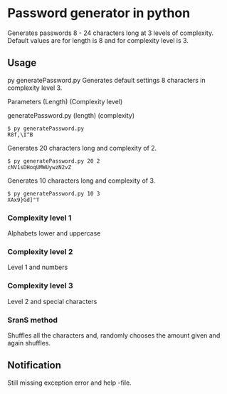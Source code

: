 # Password generator in python
Generates passwords 8 - 24 characters long at 3 levels of complexity. Default values are for length is 8 and for complexity level is 3.

## Usage
py generatePassword.py
Generates default settings 8 characters in complexity level 3.

Parameters (Length) (Complexity level)

generatePassword.py (length) (complexity)
```console
$ py generatePassword.py
R8f,\I^B
```

Generates 20 characters long and complexity of 2.
```console
$ py generatePassword.py 20 2
cNV1sDHoqUMWUywzN2vZ
```

Generates 10 characters long and complexity of 3.
```console
$ py generatePassword.py 10 3
XAx9}Gd]"T
```

### Complexity level 1
Alphabets lower and uppercase

### Complexity level 2
Level 1 and numbers

### Complexity level 3
Level 2 and special characters


### SranS method
 Shuffles all the characters and, randomly chooses the amount given and again shuffles.

## Notification
Still missing exception error and help -file.




